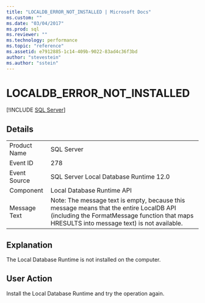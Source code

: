 ```yaml
---
title: "LOCALDB_ERROR_NOT_INSTALLED | Microsoft Docs"
ms.custom: ""
ms.date: "03/04/2017"
ms.prod: sql
ms.reviewer: ""
ms.technology: performance
ms.topic: "reference"
ms.assetid: e7912885-1c14-409b-9022-83ad4c36f3bd
author: "stevestein"
ms.author: "sstein"
---
```

# LOCALDB_ERROR_NOT_INSTALLED
 [!INCLUDE [SQL Server](../../includes/applies-to-version/sqlserver.md)]
    
## Details  
  
|||  
|-|-|  
|Product Name|SQL Server|  
|Event ID|278|  
|Event Source|SQL Server Local Database Runtime 12.0|  
|Component|Local Database Runtime API|  
|Message Text|Note: The message text is empty, because this message means that the entire LocalDB API (including the FormatMessage function that maps HRESULTS into message text) is not available.|  
  
## Explanation  
 The Local Database Runtime is not installed on the computer.  
  
## User Action  
 Install the Local Database Runtime and try the operation again.  
  
  
